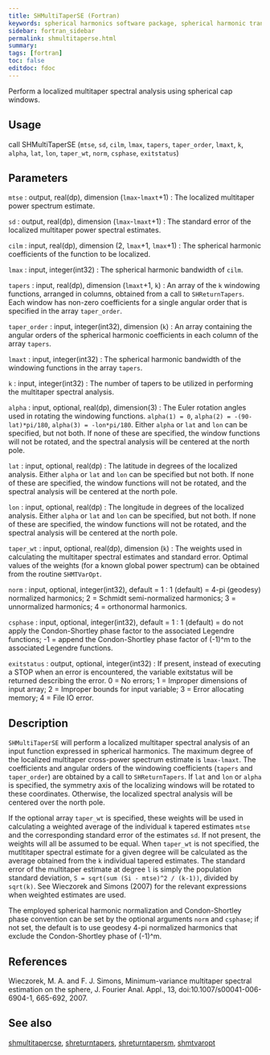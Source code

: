 ```yaml
---
title: SHMultiTaperSE (Fortran)
keywords: spherical harmonics software package, spherical harmonic transform, legendre functions, multitaper spectral analysis, fortran, Python, gravity, magnetic field
sidebar: fortran_sidebar
permalink: shmultitaperse.html
summary:
tags: [fortran]
toc: false
editdoc: fdoc
---
```


Perform a localized multitaper spectral analysis using spherical cap windows.

## Usage

call SHMultiTaperSE (`mtse`, `sd`, `cilm`, `lmax`, `tapers`, `taper_order`, `lmaxt`, `k`, `alpha`, `lat`, `lon`, `taper_wt`, `norm`, `csphase`, `exitstatus`)

## Parameters

`mtse` : output, real(dp), dimension (`lmax`-`lmaxt`+1)
:   The localized multitaper power spectrum estimate.

`sd` : output, real(dp), dimension (`lmax`-`lmaxt`+1)
:   The standard error of the localized multitaper power spectral estimates.

`cilm` : input, real(dp), dimension (2, `lmax`+1, `lmax`+1)
:   The spherical harmonic coefficients of the function to be localized.

`lmax` : input, integer(int32)
:   The spherical harmonic bandwidth of `cilm`.

`tapers` : input, real(dp), dimension (`lmaxt`+1, `k`)
:   An array of the `k` windowing functions, arranged in columns, obtained from a call to `SHReturnTapers`. Each window has non-zero coefficients for a single angular order that is specified in the array `taper_order`.

`taper_order` : input, integer(int32), dimension (`k`)
:   An array containing the angular orders of the spherical harmonic coefficients in each column of the array `tapers`.

`lmaxt` : input, integer(int32)
:   The spherical harmonic bandwidth of the windowing functions in the array `tapers`.

`k` : input, integer(int32)
:   The number of tapers to be utilized in performing the multitaper spectral analysis.

`alpha` : input, optional, real(dp), dimension(3)
:   The Euler rotation angles used in rotating the windowing functions. `alpha(1) = 0`, `alpha(2) = -(90-lat)*pi/180`, `alpha(3) = -lon*pi/180`. Either `alpha` or `lat` and `lon` can be specified, but not both. If none of these are specified, the window functions will not be rotated, and the spectral analysis will be centered at the north pole.

`lat` : input, optional, real(dp)
:   The latitude in degrees of the localized analysis. Either `alpha` or `lat` and `lon` can be specified but not both. If none of these are specified, the window functions will not be rotated, and the spectral analysis will be centered at the north pole.

`lon` : input, optional, real(dp)
:   The longitude in degrees of the localized analysis. Either `alpha` or `lat` and `lon` can be specified, but not both. If none of these are specified, the window functions will not be rotated, and the spectral analysis will be centered at the north pole.

`taper_wt` : input, optional, real(dp), dimension (`k`)
:   The weights used in calculating the multitaper spectral estimates and standard error. Optimal values of the weights (for a known global power spectrum) can be obtained from the routine `SHMTVarOpt`.

`norm` : input, optional, integer(int32), default = 1
:   1 (default) = 4-pi (geodesy) normalized harmonics; 2 = Schmidt semi-normalized harmonics; 3 = unnormalized harmonics; 4 = orthonormal harmonics.

`csphase` : input, optional, integer(int32), default = 1
:   1 (default) = do not apply the Condon-Shortley phase factor to the associated Legendre functions; -1 = append the Condon-Shortley phase factor of (-1)^m to the associated Legendre functions.

`exitstatus` : output, optional, integer(int32)
:   If present, instead of executing a STOP when an error is encountered, the variable exitstatus will be returned describing the error. 0 = No errors; 1 = Improper dimensions of input array; 2 = Improper bounds for input variable; 3 = Error allocating memory; 4 = File IO error.

## Description

`SHMultiTaperSE` will perform a localized multitaper spectral analysis of an input function expressed in spherical harmonics. The maximum degree of the localized multitaper cross-power spectrum estimate is `lmax-lmaxt`. The coefficients and angular orders of the windowing coefficients (`tapers` and `taper_order`) are obtained by a call to `SHReturnTapers`. If `lat` and `lon` or `alpha` is specified, the symmetry axis of the localizing windows will be rotated to these coordinates. Otherwise, the localized spectral analysis will be centered over the north pole.

If the optional array `taper_wt` is specified, these weights will be used in calculating a weighted average of the individual `k` tapered estimates `mtse` and the corresponding standard error of the estimates `sd`. If not present, the weights will all be assumed to be equal. When `taper_wt` is not specified, the mutltitaper spectral estimate for a given degree will be calculated as the average obtained from the `k` individual tapered estimates. The standard error of the multitaper estimate at degree `l` is simply the population standard deviation, `S = sqrt(sum (Si - mtse)^2 / (k-1))`, divided by `sqrt(k)`. See Wieczorek and Simons (2007) for the relevant expressions when weighted estimates are used.

The employed spherical harmonic normalization and Condon-Shortley phase convention can be set by the optional arguments `norm` and `csphase`; if not set, the default is to use geodesy 4-pi normalized harmonics that exclude the Condon-Shortley phase of (-1)^m.

## References

Wieczorek, M. A. and F. J. Simons, Minimum-variance multitaper spectral estimation on the sphere, J. Fourier Anal. Appl., 13, doi:10.1007/s00041-006-6904-1, 665-692, 2007.

## See also

[shmultitapercse](shmultitapercse.html), [shreturntapers](shreturntapers.html), [shreturntapersm](shreturntapersm.html), [shmtvaropt](shmtvaropt.html)
